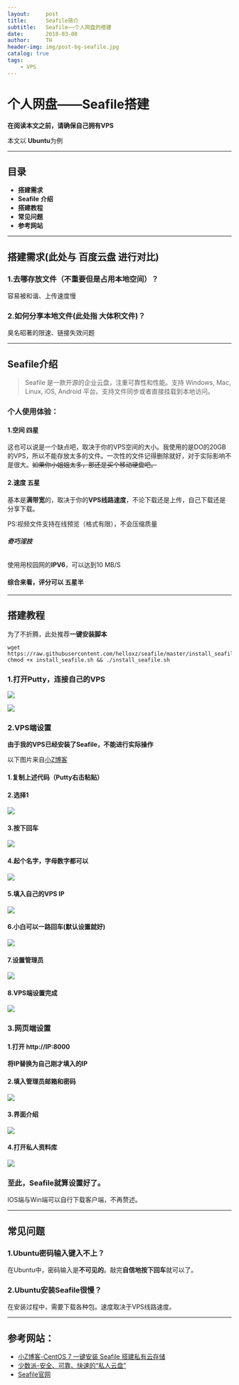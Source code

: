 ```yaml
---
layout:     post
title:      Seafile简介
subtitle:   Seafile——个人网盘的搭建
date:       2018-03-08
author:     TH
header-img: img/post-bg-seafile.jpg
catalog: true
tags:
    - VPS
---
```

# 个人网盘——**Seafile**搭建

**在阅读本文之前，请确保自己拥有VPS**


本文以 **Ubuntu**为例


***
## 目录
* **搭建需求**
* **Seafile 介绍**
* **搭建教程**
* **常见问题**
* **参考网站**


***


## **搭建需求**(此处与 **百度云盘** 进行对比)

### 1.去哪存放文件（不重要但是占用本地空间）？
容易被和谐、上传速度慢
### 2.如何分享本地文件(此处指 大体积文件)？
臭名昭著的限速、链接失效问题


***


## **Seafile介绍**
>Seafile 是一款开源的企业云盘，注重可靠性和性能。支持 Windows, Mac, Linux, iOS, Android 平台。支持文件同步或者直接挂载到本地访问。


### 个人使用体验：
#### 1.空间  **四星**
这也可以说是一个缺点吧，取决于你的VPS空间的大小。我使用的是DO的20GB的VPS，所以不能存放太多的文件。一次性的文件记得删除就好，对于实际影响不是很大。~~如果你小姐姐太多，那还是买个移动硬盘吧。~~
#### 2.速度  **五星**
基本是**满带宽**的，取决于你的**VPS线路速度**，不论下载还是上传，自己下载还是分享下载。

PS:视频文件支持在线预览（格式有限），不会压缩质量
###### **奇巧淫技**
使用用校园网的**IPV6**，可以达到10 MB/S

#### 综合来看，评分可以  **五星半**


***


## **搭建教程**

为了不折腾，此处推荐**一键安装脚本**
```
wget https://raw.githubusercontent.com/helloxz/seafile/master/install_seafile.sh
chmod +x install_seafile.sh && ./install_seafile.sh
```
### 1.打开**Putty**，连接自己的**VPS**
![](http://ww1.sinaimg.cn/large/d8b30b42gy1fp5dum1bj5j20go0deac5.jpg)


![](http://ww1.sinaimg.cn/large/d8b30b42gy1fp5dvnwidnj20o10awdhi.jpg)
### 2.**VPS端设置**

**由于我的VPS已经安装了Seafile，不能进行实际操作**


以下图片来自[小Z博客](https://www.xiaoz.me/archives/8480)

#### 1.复制上述代码（Putty**右击粘贴**）


#### 2.选择1

![](http://ww1.sinaimg.cn/large/d8b30b42ly1fp6tr7ibihj20h50393yf.jpg)

#### 3.按下回车

![](http://ww1.sinaimg.cn/large/d8b30b42ly1fp6tr7ifngj20i207hjrh.jpg)

#### 4.起个名字，字母数字都可以

![](http://ww1.sinaimg.cn/large/d8b30b42ly1fp6tr7il7yj20ij05bwek.jpg)

#### 5.填入自己的VPS IP

![](http://ww1.sinaimg.cn/large/d8b30b42ly1fp6tr7icqzj20ik04wmxb.jpg)

#### 6.小白可以一路回车(**默认设置**就好)

![](http://ww1.sinaimg.cn/large/d8b30b42ly1fp6tr7jxlpj20i60gpq3e.jpg)


#### 7.设置管理员

![](http://ww1.sinaimg.cn/large/d8b30b42ly1fp6tr7kcf8j20ld060wem.jpg)

#### 8.VPS端设置完成

![](http://ww1.sinaimg.cn/large/d8b30b42ly1fp6tr7o6lmj20dx04dmx4.jpg)

### 3.**网页端设置**
#### 1.打开 http://IP:8000
**将IP替换为自己刚才填入的IP**
#### 2.填入管理员邮箱和密码
![](http://ww1.sinaimg.cn/large/d8b30b42ly1fp6tr7ogtoj20mb0ddjrx.jpg)
#### 3.界面介绍

![](http://ww1.sinaimg.cn/large/d8b30b42gy1fp5e0zso8oj21hc0qbgo4.jpg)
#### 4.打开私人资料库

![](http://ww1.sinaimg.cn/large/d8b30b42gy1fp5e1d0qvpj21hc0go768.jpg)
### 至此，Seafile就算设置好了。
IOS端与Win端可以自行下载客户端，不再赘述。


***


## 常见问题
### 1.Ubuntu密码输入键入不上？
在Ubuntu中，密码输入是**不可见的**。敲完**自信地按下回车**就可以了。
### 2.Ubuntu安装Seafile很慢？
在安装过程中，需要下载各种包。速度取决于VPS线路速度。




***


## 参考网站：
* [小Z博客-CentOS 7 一键安装 Seafile 搭建私有云存储](https://www.xiaoz.me/archives/8480)
* [少数派-安全、可靠、快速的“私人云盘”](https://sspai.com/post/42678)
* [Seafile官网](https://www.seafile.com/home/)
